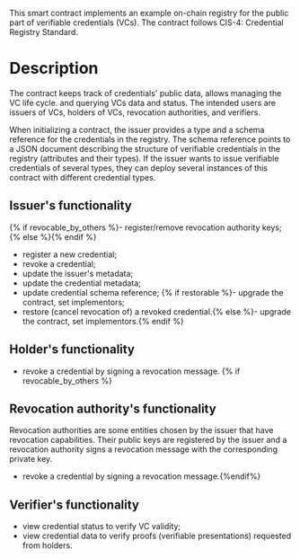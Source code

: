 This smart contract implements an example on-chain registry for the public
part of verifiable credentials (VCs). The contract follows CIS-4: Credential
Registry Standard.

# Description

The contract keeps track of credentials' public data, allows managing the
VC life cycle. and querying VCs data and status. The intended users are
issuers of VCs, holders of VCs, revocation authorities, and verifiers.

When initializing a contract, the issuer provides a type and a schema
reference for the credentials in the registry. The schema reference points
to a JSON document describing the structure of verifiable credentials in the
registry (attributes and their types). If the issuer wants to issue
verifiable credentials of several types, they can deploy several instances
of this contract with different credential types.

## Issuer's functionality

{% if revocable_by_others %}- register/remove revocation authority keys;{% else %}{% endif %}
- register a new credential;
- revoke a credential;
- update the issuer's metadata;
- update the credential metadata;
- update credential schema reference;
{% if restorable %}- upgrade the contract, set implementors;
- restore (cancel revocation of) a revoked credential.{% else %}- upgrade the contract, set implementors.{% endif %}

## Holder's functionality

- revoke a credential by signing a revocation message.
{% if revocable_by_others %}
## Revocation authority's functionality

Revocation authorities are some entities chosen by the issuer that have
revocation capabilities. Their public keys are registered by the issuer and
a revocation authority signs a revocation message with the corresponding
private key.

- revoke a credential by signing a revocation message.{%endif%}

## Verifier's functionality

- view credential status to verify VC validity;
- view credential data to verify proofs (verifiable presentations) requested
  from holders.
  